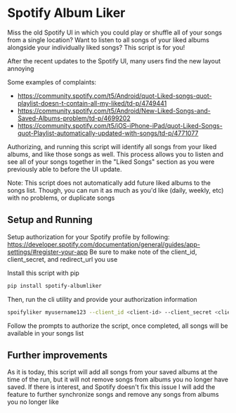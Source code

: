 # Spotify Album Liker

Miss the old Spotify UI in which you could play or shuffle all of your songs from a single location? Want to listen to all songs of your liked albums alongside your individually liked songs? This script is for you!

After the recent updates to the Spotify UI, many users find the new layout annoying

Some examples of complaints:
 - https://community.spotify.com/t5/Android/quot-Liked-songs-quot-playlist-doesn-t-contain-all-my-liked/td-p/4749441
 - https://community.spotify.com/t5/Android/New-Liked-Songs-and-Saved-Albums-problem/td-p/4699202
 - https://community.spotify.com/t5/iOS-iPhone-iPad/quot-Liked-Songs-quot-Playlist-automatically-updated-with-songs/td-p/4771077
 
 Authorizing, and running this script will identify all songs from your liked albums, and like those songs as well. This process allows you to listen and see all of your songs together in the "Liked Songs" section as you were previously able to before the UI update.
 
 Note: This script does not automatically add future liked albums to the songs list. Though, you can run it as much as you'd like (daily, weekly, etc) with no problems, or duplicate songs
 
 ## Setup and Running
Setup authorization for your Spotify profile by following: https://developer.spotify.com/documentation/general/guides/app-settings/#register-your-app
Be sure to make note of the client_id, client_secret, and redirect_url you use

Install this script with pip

```bash
pip install spotify-albumliker
```
Then, run the cli utility and provide your authorization information
```bash
spoifyliker myusername123 --client_id <client-id> --client_secret <client-secret> --redirect_uri <uri>
```
Follow the prompts to authorize the script, once completed, all songs will be available in your songs list

## Further improvements
As it is today, this script will add all songs from your saved albums at the time of the run, but it will not remove songs from albums you no longer have saved. If there is interest, and Spotify doesn't fix this issue I will add the feature to further synchronize songs and remove any songs from albums you no longer like
